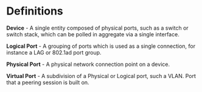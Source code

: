# Definitions

<strong>Device</strong> - A single entity composed of physical ports, such as a switch or switch stack, which can be polled in aggregate via a single interface.

<strong>Logical Port</strong> - A grouping of ports which is used as a single connection, for instance a LAG or 802.1ad port group.

<strong>Physical Port</strong> - A physical network connection point on a device.

<strong>Virtual Port</strong> - A subdivision of a Physical or Logical port, such a VLAN. Port that a peering session is built on.

